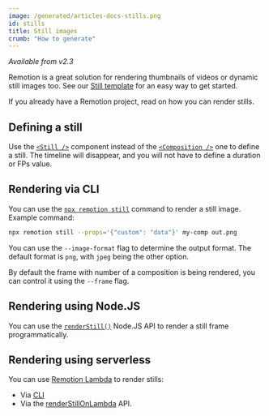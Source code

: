 ```yaml
---
image: /generated/articles-docs-stills.png
id: stills
title: Still images
crumb: "How to generate"
---
```


_Available from v2.3_

Remotion is a great solution for rendering thumbnails of videos or dynamic still images too. See our [Still template](https://github.com/remotion-dev/template-still) for an easy way to get started.

If you already have a Remotion project, read on how you can render stills.

## Defining a still

Use the [`<Still />`](/docs/still) component instead of the [`<Composition />`](/docs/composition) one to define a still. The timeline will disappear, and you will not have to define a duration or FPs value.

## Rendering via CLI

You can use the [`npx remotion still`](/docs/cli/#npx-remotion-still) command to render a still image. Example command:

```bash
npx remotion still --props='{"custom": "data"}' my-comp out.png
```

You can use the `--image-format` flag to determine the output format. The default format is `png`, with `jpeg` being the other option.

By default the frame with number of a composition is being rendered, you can control it using the `--frame` flag.

## Rendering using Node.JS

You can use the [`renderStill()`](/docs/renderer/render-still) Node.JS API to render a still frame programmatically.

## Rendering using serverless

You can use [Remotion Lambda](/lambda) to render stills:

- Via [CLI](/docs/lambda/cli/still)
- Via the [renderStillOnLambda](/docs/lambda/renderstillonlambda) API.
